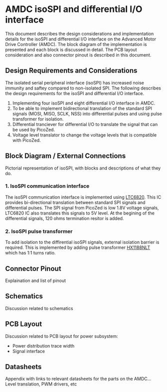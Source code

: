 # AMDC isoSPI and differential I/O interface

This document describes the design considerations and implementation details for the isoSPI and differential I/O interface on the Advanced Motor Drive Controller (AMDC). The block diagram of the implementation is presented and each block is discussed in detail. The PCB layout consideration and also connector pinout is described in this document.

## Design Requirements and Considerations

The isolated serial peripheral interface (isoSPI) has increased noise immunity and saftey compared to non-isolated SPI. The following describes the design requirements for the isoSPI and differential I/O interface.
1. Implementing four isoSPI and eight differential I/O interface in AMDC.
2. To be able to implement bidirectional translation of the standard SPI signals (MOSI, MISO, SCLK, NSS) into differential pulses and using pulse transformer for isolation.
3. Differential tranciever for differential I/O to translate the signal that can be used by PicoZed.
4. Voltage level translator to change the voltage levels that is compatible with PicoZed.

## Block Diagram / External Connections

Pictorial representation of isoSPI, with blocks and descriptions of what they do.

### 1. IsoSPI communication interface

The isoSPI communication interface is implemented using [LTC6820](https://www.analog.com/media/en/technical-documentation/data-sheets/LTC6820.pdf). This IC provides bi-directional translation between standard SPI signals and differential pulses. The SPI signal from PicoZed is low 1.8V voltage signals, LTC6820 IC also translates this signals to 5V level. At the begining of the differential signals, 120 ohms termination resitor is added. 

### 2. IsoSPI pulse transformer

To add isolation to the diffirential isoSPI signals, external isolation barrier is required. This is implemented by adding pulse transformer [HX1188NLT](https://media.digikey.com/pdf/Data%20Sheets/Pulse%20PDFs/10_100BASE-T%20Single%20Port%20SMD%20Magnetics_Rev2008.pdf) which has 1:1 turns ratio.

## Connector Pinout

Explaination and list of pinout

## Schematics

Discussion related to schematics

## PCB Layout

Discussion related to PCB layout for power subsystem:
- Power distribution trace width
- Signal interface

## Datasheets

Appendix with links to relevant datasheets for the parts on the AMDC... Level translation, PWM drivers, etc

